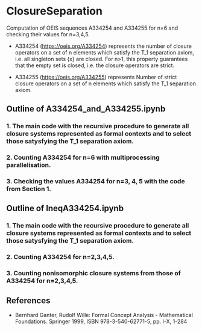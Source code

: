 # ClosureSeparation
Computation of OEIS sequences A334254 and A334255 for n=6 and checking their values for n=3,4,5.

* A334254 (https://oeis.org/A334254) represents the number of closure operators on a set of n elements which satisfy the T_1 separation axiom, i.e. all singleton sets {x} are closed. For n>1, this property guarantees that the empty set is closed, i.e. the closure operators are strict.


* A334255 (https://oeis.org/A334255) represents Number of strict closure operators on a set of n elements which satisfy the T_1 separation axiom.



## Outline of A334254_and_A334255.ipynb

### 1. The main code with the recursive procedure to generate all closure systems represented as formal contexts and to select those satysfying the T_1 separation axiom.
### 2. Counting A334254 for n=6 with multiprocessing parallelisation.
### 3. Checking the values A334254 for n=3, 4, 5 with the code from Section 1.

## Outline of IneqA334254.ipynb

### 1. The main code with the recursive procedure to generate all closure systems represented as formal contexts and to select those satysfying the T_1 separation axiom.
### 2. Counting A334254 for n=2,3,4,5.
### 3. Counting nonisomorphic closure systems from those of A334254 for n=2,3,4,5.


## References

* Bernhard Ganter, Rudolf Wille:
Formal Concept Analysis - Mathematical Foundations. Springer 1999, ISBN 978-3-540-62771-5, pp. I-X, 1-284
